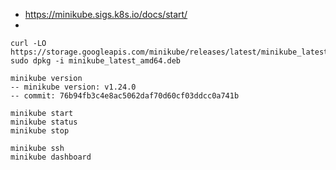 

* https://minikube.sigs.k8s.io/docs/start/
* 

~~~
curl -LO https://storage.googleapis.com/minikube/releases/latest/minikube_latest_amd64.deb
sudo dpkg -i minikube_latest_amd64.deb

minikube version
-- minikube version: v1.24.0
-- commit: 76b94fb3c4e8ac5062daf70d60cf03ddcc0a741b

minikube start
minikube status
minikube stop

minikube ssh
minikube dashboard


~~~